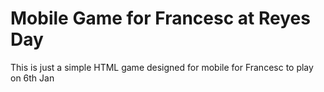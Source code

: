 # Mobile Game for Francesc at Reyes Day
This is just a simple HTML game designed for mobile for Francesc to play on 6th Jan
